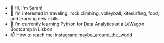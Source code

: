 - 👋 Hi, I’m Sarah!
- 👀 I’m interested in traveling, rock climbing, volleyball, kitesurfing, food, and learning new skills.
- 🌱 I’m currently learning Python for Data Analytics at a LeWagon Bootcamp in Lisbon
- 📫 How to reach me: instagram: maybe_around_the_world

<!---
SLShimizu/SLShimizu is a ✨ special ✨ repository because its `README.md` (this file) appears on your GitHub profile.
You can click the Preview link to take a look at your changes.
--->
